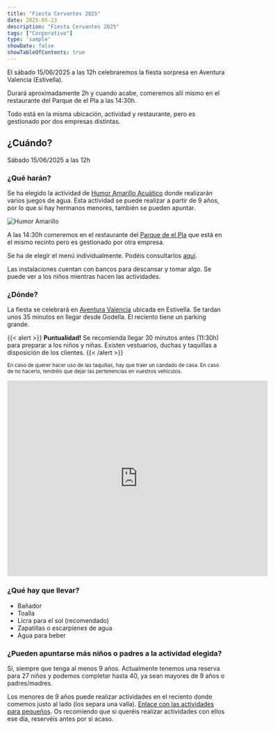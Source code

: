 ```yaml
---
title: "Fiesta Cervantes 2025"
date: 2025-05-23
description: "Fiesta Cervantes 2025"
tags: ["Corporativo"]
type: 'sample'
showDate: false
showTableOfContents: true
---
```


El sábado 15/06/2025 a las 12h celebraremos la fiesta sorpresa en Aventura Valencia (Estivella). 

Durará aproximadamente 2h y cuando acabe, comeremos allí mismo en el restaurante del Parque de el Pla a las 14:30h.

Todo está en la misma ubicación, actividad y restaurante, pero es gestionado por dos empresas distintas.

##  ¿Cuándo?

Sábado 15/06/2025 a las 12h

### ¿Qué harán?

Se ha elegido la actividad de <a href="https://www.aventuravalencia.es/humor-amarillo-ninos/" target="_blank">Humor Amarillo Acuático</a> donde realizarán varios juegos de agua. Esta actividad se puede realizar a partir de 9 años, por lo que si hay hermanos menores, también se pueden apuntar.

![Humor Amarillo](/humor-amarillo.jpg)

A las 14:30h comeremos en el restaurante del <a href="https://parqueelpla.com/" target="_blank">Parque de el Pla</a> que está en el mismo recinto pero es gestionado por otra empresa. 

Se ha de elegir el menú individualmente. Podéis consultarlos <a href="https://parqueelpla.com/parque-el-pla/restaurante/#celebracionespla" target="_blank">aquí</a>. 

Las instalaciones cuentan con bancos para descansar y tomar algo. Se puede ver a los niños mientras hacen las actividades. 


### ¿Dónde?

La fiesta se celebrará en <a href="https://maps.app.goo.gl/aRfqxqvCuHJ15d41A" target="_blank">Aventura Valencia</a> ubicada en Estivella. Se tardan unos 35 minutos en llegar desde Godella. El reciento tiene un parking grande.

{{< alert >}}
**Puntualidad!** Se recomienda llegar 30 minutos antes (11:30h) para preparar a los niños y niñas. Existen vestuarios, duchas y taquillas a disposición de los clientes.
{{< /alert >}}
 
<small> En caso de querer hacer uso de las taquillas, hay que traer un candado de casa. En caso de no hacerlo, tendréis que dejar las pertenencias en vuestros vehículos.</small>


<iframe src="https://www.google.com/maps/embed?pb=!1m18!1m12!1m3!1d3068.8203854448725!2d-0.37807092363718436!3d39.72121909767622!2m3!1f0!2f0!3f0!3m2!1i1024!2i768!4f13.1!3m3!1m2!1s0xd6069512430af59%3A0x62f288c1dd302dd4!2sAventura%20Val%C3%A8ncia!5e0!3m2!1sen!2ses!4v1748101366869!5m2!1sen!2ses" width="600" height="450" style="border:0;" allowfullscreen="" loading="lazy" referrerpolicy="no-referrer-when-downgrade"></iframe>

### ¿Qué hay que llevar?

- Bañador
- Toalla
- Licra para el sol (recomendado)
- Zapatillas o escarpienes de agua
- Agua para beber

### ¿Pueden apuntarse más niños o padres a la actividad elegida?

Sí, siempre que tenga al menos 9 años. Actualmente tenemos una reserva para 27 niños y podemos completar hasta 40, ya sean mayores de 9 años o padres/madres. 

Los menores de 9 años puede realizar actividades en el reciento donde comemos justo al lado (los separa una valla). <a href="https://parqueelpla.com/parque-el-pla/fines-de-semana/#infantilpla" target="_blank">Enlace con las actividades para pequeños</a>. Os recomiendo que si queréis realizar actividades con ellos ese día, reservéis antes por si acaso. 


